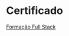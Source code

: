 # Certificado

<a href = "https://https://felipeachao.github.io/Certificado/vtex/index.html"> Formação Full Stack</a> 